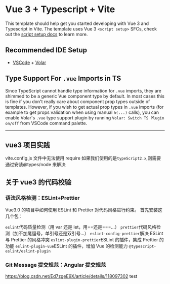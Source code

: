 # Vue 3 + Typescript + Vite

This template should help get you started developing with Vue 3 and Typescript in Vite. The template uses Vue 3 `<script setup>` SFCs, check out the [script setup docs](https://v3.vuejs.org/api/sfc-script-setup.html#sfc-script-setup) to learn more.

## Recommended IDE Setup

- [VSCode](https://code.visualstudio.com/) + [Volar](https://marketplace.visualstudio.com/items?itemName=johnsoncodehk.volar)

## Type Support For `.vue` Imports in TS

Since TypeScript cannot handle type information for `.vue` imports, they are shimmed to be a generic Vue component type by default. In most cases this is fine if you don't really care about component prop types outside of templates. However, if you wish to get actual prop types in `.vue` imports (for example to get props validation when using manual `h(...)` calls), you can enable Volar's `.vue` type support plugin by running `Volar: Switch TS Plugin on/off` from VSCode command palette.

---

## vue3 项目实践

vite.config.js 文件中无法使用 require
如果我们使用的是`typeScript2.x`,则需要通过安装@types/node 来解决

## 关于 vue3 的代码校验

### 语法风格检测：ESLint+Prettier

Vue3.0 的项目中如何使用 ESLint 和 Prettier 对代码风格进行约束。
首先安装这几个包：

`eslint`代码质量检测（用 var 还是 let，用==还是===...）
`prettier`代码风格检测（加不加尾逗号，单引号还是双引号...）
`eslint-config-prettier`解决 ESLint 与 Prettier 的风格冲突
`eslint-plugin-prettier`ESLint 的插件，集成 Prettier 的功能
`eslint-plugin-vue`ESLint 的插件，增加 Vue 的检测能力
`@typescript-eslint/eslint-plugin`

### Git Message 提交规范：Angular 提交规范

https://blog.csdn.net/Ed7zgeE9X/article/details/118097302
test
